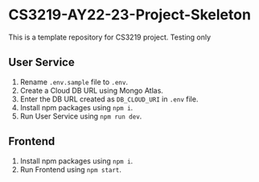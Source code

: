 # CS3219-AY22-23-Project-Skeleton

This is a template repository for CS3219 project.
Testing only 

## User Service
1. Rename `.env.sample` file to `.env`.
2. Create a Cloud DB URL using Mongo Atlas.
3. Enter the DB URL created as `DB_CLOUD_URI` in `.env` file.
4. Install npm packages using `npm i`.
5. Run User Service using `npm run dev`.

## Frontend
1. Install npm packages using `npm i`.
2. Run Frontend using `npm start`.

